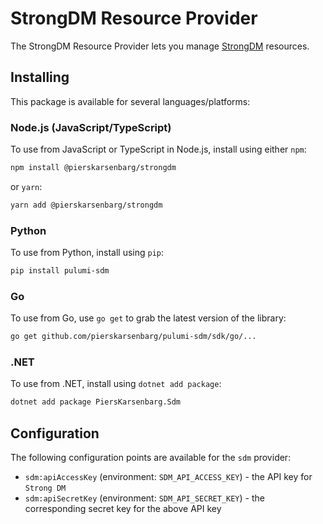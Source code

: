 # StrongDM Resource Provider

The StrongDM Resource Provider lets you manage [StrongDM](http://strongdm.com) resources.

## Installing

This package is available for several languages/platforms:

### Node.js (JavaScript/TypeScript)

To use from JavaScript or TypeScript in Node.js, install using either `npm`:

```bash
npm install @pierskarsenbarg/strongdm
```

or `yarn`:

```bash
yarn add @pierskarsenbarg/strongdm
```

### Python

To use from Python, install using `pip`:

```bash
pip install pulumi-sdm
```

### Go

To use from Go, use `go get` to grab the latest version of the library:

```bash
go get github.com/pierskarsenbarg/pulumi-sdm/sdk/go/...
```

### .NET

To use from .NET, install using `dotnet add package`:

```bash
dotnet add package PiersKarsenbarg.Sdm
```

## Configuration

The following configuration points are available for the `sdm` provider:

- `sdm:apiAccessKey` (environment: `SDM_API_ACCESS_KEY`) - the API key for `Strong DM`
- `sdm:apiSecretKey` (environment: `SDM_API_SECRET_KEY`) - the corresponding secret key for the above API key

<!-- ## Reference

For detailed reference documentation, please visit [the Pulumi registry](https://www.pulumi.com/registry/packages/foo/api-docs/). -->
